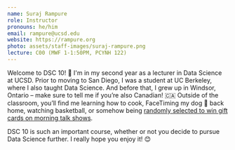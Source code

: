 ```yaml
---
name: Suraj Rampure
role: Instructor
pronouns: he/him
email: rampure@ucsd.edu
website: https://rampure.org
photo: assets/staff-images/suraj-rampure.png
lecture: C00 (MWF 1-1:50PM, PCYNH 122)
---
```


Welcome to DSC 10! 👋 I'm in my second year as a lecturer in Data Science at UCSD. Prior to moving to San Diego, I was a student at UC Berkeley, where I also taught Data Science. And before that, I grew up in Windsor, Ontario – make sure to tell me if you’re also Canadian! 🇨🇦 Outside of the classroom, you’ll find me learning how to cook, FaceTiming my dog 🐶 back home, watching basketball, or somehow being [randomly selected to win gift cards on morning talk shows](http://rampure.org/assets/me_dancing.gif).

DSC 10 is such an important course, whether or not you decide to pursue Data Science further. I really hope you enjoy it! 😊